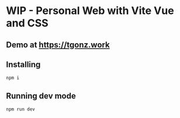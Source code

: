 # WIP - Personal Web with Vite Vue and CSS

## Demo at https://tgonz.work
 
## Installing

 ```npm i```
   
## Running dev mode

```npm run dev```
